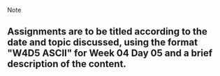 
> [!NOTE]
## Assignments are to be titled according to the date and topic discussed, using the format "W4D5 ASCII" for Week 04 Day 05 and a brief description of the content.
